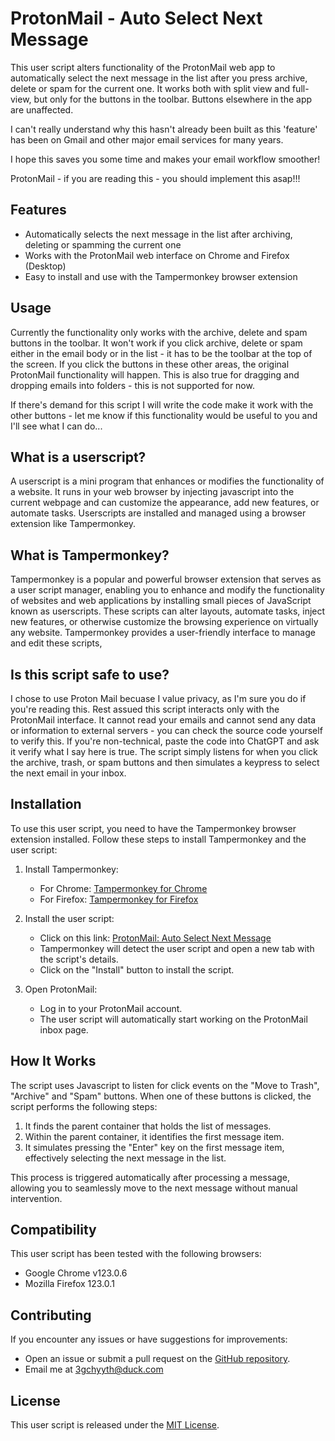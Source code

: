 # ProtonMail - Auto Select Next Message

This user script alters functionality of the ProtonMail web app to automatically select the next message in the list after you press archive, delete or spam for the current one. It works both with split view and full-view, but only for the buttons in the toolbar. Buttons elsewhere in the app are unaffected.

I can't really understand why this hasn't already been built as this 'feature' has been on Gmail and other major email services for many years. 

I hope this saves you some time and makes your email workflow smoother!

ProtonMail - if you are reading this - you should implement this asap!!!

## Features

- Automatically selects the next message in the list after archiving, deleting or spamming the current one
- Works with the ProtonMail web interface on Chrome and Firefox (Desktop)
- Easy to install and use with the Tampermonkey browser extension

## Usage
Currently the functionality only works with the archive, delete and spam buttons in the toolbar. It won't work if you click archive, delete or spam either in the email body or in the list - it has to be the toolbar at the top of the screen. If you click the buttons in these other areas, the original ProtonMail functionality will happen. This is also true for dragging and dropping emails into folders - this is not supported for now.

If there's demand for this script I will write the code make it work with the other buttons - let me know if this functionality would be useful to you and I'll see what I can do... 

## What is a userscript?

A userscript is a mini program that enhances or modifies the functionality of a website. It runs in your web browser by injecting javascript into the current webpage and can customize the appearance, add new features, or automate tasks. Userscripts are installed and managed using a browser extension like Tampermonkey.

## What is Tampermonkey?

Tampermonkey is a popular and powerful browser extension that serves as a user script manager, enabling you to enhance and modify the functionality of websites and web applications by installing small pieces of JavaScript known as userscripts. These scripts can alter layouts, automate tasks, inject new features, or otherwise customize the browsing experience on virtually any website. Tampermonkey provides a user-friendly interface to manage and edit these scripts,

## Is this script safe to use?

I chose to use Proton Mail becuase I value privacy, as I'm sure you do if you're reading this. Rest assued this script interacts only with the ProtonMail interface. It cannot read your emails and cannot send any data or information to external servers - you can check the source code yourself to verify this. If you're non-technical, paste the code into ChatGPT and ask it verify what I say here is true. The script simply listens for when you click the archive, trash, or spam buttons and then simulates a keypress to select the next email in your inbox. 

## Installation

To use this user script, you need to have the Tampermonkey browser extension installed. Follow these steps to install Tampermonkey and the user script:

1. Install Tampermonkey:
   - For Chrome: [Tampermonkey for Chrome](https://chrome.google.com/webstore/detail/tampermonkey/dhdgffkkebhmkfjojejmpbldmpobfkfo)
   - For Firefox: [Tampermonkey for Firefox](https://addons.mozilla.org/en-US/firefox/addon/tampermonkey/)

2. Install the user script:
   - Click on this link: [ProtonMail: Auto Select Next Message](https://raw.githubusercontent.com/tompos2/proton_mail_auto_select_next_message/master/main.user.js)
   - Tampermonkey will detect the user script and open a new tab with the script's details.
   - Click on the "Install" button to install the script.

3. Open ProtonMail:
   - Log in to your ProtonMail account.
   - The user script will automatically start working on the ProtonMail inbox page.

## How It Works

The script uses Javascript to listen for click events on the "Move to Trash", "Archive" and "Spam" buttons. When one of these buttons is clicked, the script performs the following steps:

1. It finds the parent container that holds the list of messages.
2. Within the parent container, it identifies the first message item.
3. It simulates pressing the "Enter" key on the first message item, effectively selecting the next message in the list.

This process is triggered automatically after processing a message, allowing you to seamlessly move to the next message without manual intervention.

## Compatibility

This user script has been tested with the following browsers:

- Google Chrome v123.0.6
- Mozilla Firefox 123.0.1

## Contributing

If you encounter any issues or have suggestions for improvements:

- Open an issue or submit a pull request on the [GitHub repository](https://github.com/yourusername/protonmail-auto-move-to-next-message).
- Email me at 3gchyyth@duck.com

## License

This user script is released under the [MIT License](https://opensource.org/licenses/MIT).
